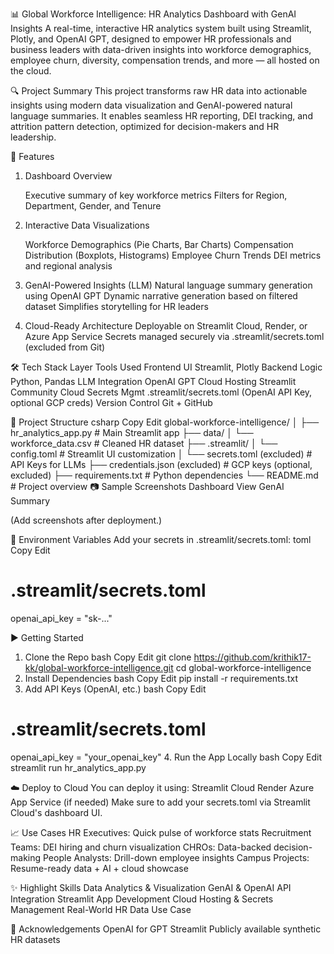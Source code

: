 📊 Global Workforce Intelligence: HR Analytics Dashboard with GenAI Insights
A real-time, interactive HR analytics system built using Streamlit, Plotly, and OpenAI GPT, designed to empower HR professionals and business leaders with data-driven insights into workforce demographics, employee churn, diversity, compensation trends, and more — all hosted on the cloud.

🔍 Project Summary
This project transforms raw HR data into actionable insights using modern data visualization and GenAI-powered natural language summaries. It enables seamless HR reporting, DEI tracking, and attrition pattern detection, optimized for decision-makers and HR leadership.

🚀 Features
1. Dashboard Overview
   
   Executive summary of key workforce metrics
   Filters for Region, Department, Gender, and Tenure

2. Interactive Data Visualizations
   
   Workforce Demographics (Pie Charts, Bar Charts)
   Compensation Distribution (Boxplots, Histograms)
   Employee Churn Trends
   DEI metrics and regional analysis

3. GenAI-Powered Insights (LLM)
   Natural language summary generation using OpenAI GPT
   Dynamic narrative generation based on filtered dataset
   Simplifies storytelling for HR leaders
 
4. Cloud-Ready Architecture
   Deployable on Streamlit Cloud, Render, or Azure App Service
   Secrets managed securely via .streamlit/secrets.toml (excluded from Git)


🛠 Tech Stack
Layer	Tools Used
Frontend UI	Streamlit, Plotly
Backend Logic	Python, Pandas
LLM Integration	OpenAI GPT
Cloud Hosting	Streamlit Community Cloud
Secrets Mgmt	.streamlit/secrets.toml (OpenAI API Key, optional GCP creds)
Version Control	Git + GitHub


📁 Project Structure
csharp
Copy
Edit
global-workforce-intelligence/
│
├── hr_analytics_app.py          # Main Streamlit app
├── data/
│   └── workforce_data.csv       # Cleaned HR dataset
├── .streamlit/
│   └── config.toml              # Streamlit UI customization
│   └── secrets.toml (excluded)  # API Keys for LLMs
├── credentials.json (excluded)  # GCP keys (optional, excluded)
├── requirements.txt             # Python dependencies
└── README.md                    # Project overview
📷 Sample Screenshots
Dashboard View	GenAI Summary

(Add screenshots after deployment.)


🔑 Environment Variables
Add your secrets in .streamlit/secrets.toml:
toml
Copy
Edit
# .streamlit/secrets.toml
openai_api_key = "sk-..."


▶️ Getting Started
1. Clone the Repo
bash
Copy
Edit
git clone https://github.com/krithik17-kk/global-workforce-intelligence.git
cd global-workforce-intelligence
2. Install Dependencies
bash
Copy
Edit
pip install -r requirements.txt
3. Add API Keys (OpenAI, etc.)
bash
Copy
Edit
# .streamlit/secrets.toml
openai_api_key = "your_openai_key"
4. Run the App Locally
bash
Copy
Edit
streamlit run hr_analytics_app.py


☁️ Deploy to Cloud
   You can deploy it using:
   Streamlit Cloud
   Render
   Azure App Service (if needed)
   Make sure to add your secrets.toml via Streamlit Cloud's dashboard UI.


📈 Use Cases
    HR Executives: Quick pulse of workforce stats
    Recruitment Teams: DEI hiring and churn visualization
    CHROs: Data-backed decision-making
    People Analysts: Drill-down employee insights
    Campus Projects: Resume-ready data + AI + cloud showcase


✨ Highlight Skills
   Data Analytics & Visualization
   GenAI & OpenAI API Integration
   Streamlit App Development
   Cloud Hosting & Secrets Management
   Real-World HR Data Use Case


📢 Acknowledgements
    OpenAI for GPT
    Streamlit
    Publicly available synthetic HR datasets
